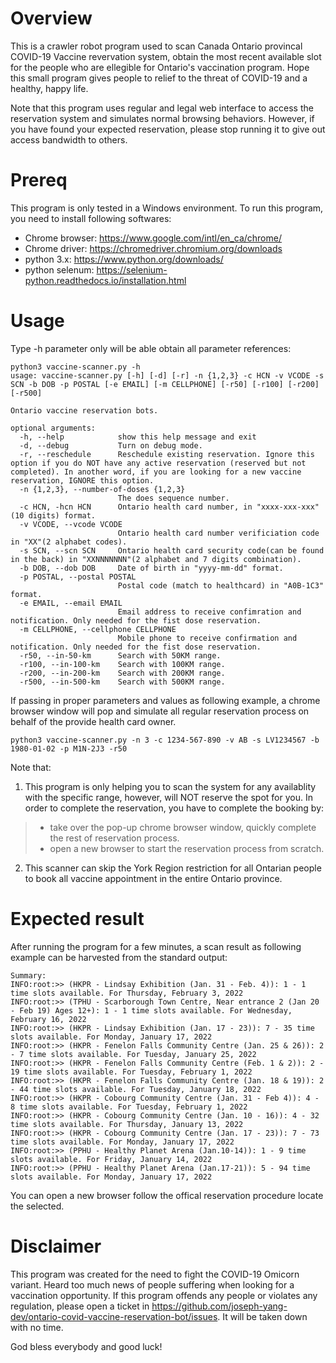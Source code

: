 # Overview 
This is a crawler robot program used to scan Canada Ontario provincal COVID-19 Vaccine revervation system, obtain the most recent available slot for the people who are ellegible for Ontario's vaccination program. Hope this small program gives people to relief to the threat of COVID-19 and a healthy, happy life. 

Note that this program uses regular and legal web interface to access the reservation system and simulates normal browsing behaviors. However, if you have found your expected reservation, please stop running it to give out access bandwidth to others. 

# Prereq
This program is only tested in a Windows environment. To run this program, you need to install following softwares:
- Chrome browser: https://www.google.com/intl/en_ca/chrome/
- Chrome driver: https://chromedriver.chromium.org/downloads
- python 3.x: https://www.python.org/downloads/
- python selenum: https://selenium-python.readthedocs.io/installation.html


# Usage
Type -h parameter only will be able obtain all parameter references:
```
python3 vaccine-scanner.py -h
usage: vaccine-scanner.py [-h] [-d] [-r] -n {1,2,3} -c HCN -v VCODE -s SCN -b DOB -p POSTAL [-e EMAIL] [-m CELLPHONE] [-r50] [-r100] [-r200] [-r500]

Ontario vaccine reservation bots.

optional arguments:
  -h, --help            show this help message and exit
  -d, --debug           Turn on debug mode.
  -r, --reschedule      Reschedule existing reservation. Ignore this option if you do NOT have any active reservation (reserved but not completed). In another word, if you are looking for a new vaccine reservation, IGNORE this option.
  -n {1,2,3}, --number-of-doses {1,2,3}
                        The does sequence number.
  -c HCN, -hcn HCN      Ontario health card number, in "xxxx-xxx-xxx"(10 digits) format.
  -v VCODE, --vcode VCODE
                        Ontario health card number verificiation code in "XX"(2 alphabet codes).
  -s SCN, --scn SCN     Ontario health card security code(can be found in the back) in "XXNNNNNNN"(2 alphabet and 7 digits combination).
  -b DOB, --dob DOB     Date of birth in "yyyy-mm-dd" format.
  -p POSTAL, --postal POSTAL
                        Postal code (match to healthcard) in "A0B-1C3" format.
  -e EMAIL, --email EMAIL
                        Email address to receive confimration and notification. Only needed for the fist dose reservation.
  -m CELLPHONE, --cellphone CELLPHONE
                        Mobile phone to receive confirmation and notification. Only needed for the fist dose reservation.
  -r50, --in-50-km      Search with 50KM range.
  -r100, --in-100-km    Search with 100KM range.
  -r200, --in-200-km    Search with 200KM range.
  -r500, --in-500-km    Search with 500KM range.
```

If passing in proper parameters and values as following example, a chrome browser window will pop and simulate all regular reservation process on behalf of the provide health card owner.
```
python3 vaccine-scanner.py -n 3 -c 1234-567-890 -v AB -s LV1234567 -b 1980-01-02 -p M1N-2J3 -r50
```

Note that:
1. This program is only helping you to scan the system for any availablity with the specific range, however, will NOT reserve the spot for you. In order to complete the reservation, you have to complete the booking by:
  > - take over the pop-up chrome browser window, quickly complete the rest of reservation process. 
  > - open a new browser to start the reservation process from scratch. 
2. This scanner can skip the York Region restriction for all Ontarian people to book all vaccine appointment in the entire Ontario province. 

# Expected result
After running the program for a few minutes, a scan result as following example can be harvested from the standard output:
```
Summary:
INFO:root:>> (HKPR - Lindsay Exhibition (Jan. 31 - Feb. 4)): 1 - 1 time slots available. For Thursday, February 3, 2022
INFO:root:>> (TPHU - Scarborough Town Centre, Near entrance 2 (Jan 20 - Feb 19) Ages 12+): 1 - 1 time slots available. For Wednesday, February 16, 2022
INFO:root:>> (HKPR - Lindsay Exhibition (Jan. 17 - 23)): 7 - 35 time slots available. For Monday, January 17, 2022
INFO:root:>> (HKPR - Fenelon Falls Community Centre (Jan. 25 & 26)): 2 - 7 time slots available. For Tuesday, January 25, 2022
INFO:root:>> (HKPR - Fenelon Falls Community Centre (Feb. 1 & 2)): 2 - 19 time slots available. For Tuesday, February 1, 2022
INFO:root:>> (HKPR - Fenelon Falls Community Centre (Jan. 18 & 19)): 2 - 44 time slots available. For Tuesday, January 18, 2022
INFO:root:>> (HKPR - Cobourg Community Centre (Jan. 31 - Feb 4)): 4 - 8 time slots available. For Tuesday, February 1, 2022
INFO:root:>> (HKPR - Cobourg Community Centre (Jan. 10 - 16)): 4 - 32 time slots available. For Thursday, January 13, 2022
INFO:root:>> (HKPR - Cobourg Community Centre (Jan. 17 - 23)): 7 - 73 time slots available. For Monday, January 17, 2022
INFO:root:>> (PPHU - Healthy Planet Arena (Jan.10-14)): 1 - 9 time slots available. For Friday, January 14, 2022
INFO:root:>> (PPHU - Healthy Planet Arena (Jan.17-21)): 5 - 94 time slots available. For Monday, January 17, 2022
```

You can open a new browser follow the offical reservation procedure locate the selected. 

# Disclaimer
This program was created for the need to fight the COVID-19 Omicorn variant. Heard too much news of people suffering when looking for a vaccination opportunity. If this program offends any people or violates any regulation, please open a ticket in https://github.com/joseph-yang-dev/ontario-covid-vaccine-reservation-bot/issues. It will be taken down with no time. 

God bless everybody and good luck!
